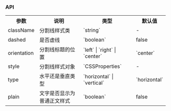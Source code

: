 ### API

<table>
  <tbody>
    <tr>
      <th  width="15%">参数</th><th width="35%">说明</th><th width="35%">类型</th><th width="15%">默认值</th>
    </tr>
    <tr>
      <td width="15%">className</td><td width="35%">分割线样式类</td><td width="35%">`string`</td><td width="15%">-</td>
    </tr>
    <tr>
      <td width="15%">dashed</td><td width="35%">是否虚线</td><td width="35%">`boolean`</td><td width="15%">false</td>
    </tr>
    <tr>
      <td width="15%">orientation</td><td width="35%">分割线标题的位置</td><td width="35%">`left` | `right` | `center`</td><td width="15%">`center`</td>
    </tr>
    <tr>
      <td width="15%">style</td><td width="35%">分割线样式对象</td><td width="35%">`CSSProperties`</td><td width="15%">-</td>
    </tr>
    <tr>
      <td width="15%">type</td><td width="35%">水平还是垂直类型</td><td width="35%">`horizontal` | `vertical`</td><td width="15%">`horizontal`</td>
    </tr>
    <tr>
      <td width="15%">plain</td><td width="35%">文字是否显示为普通正文样式</td><td width="35%">`boolean`</td><td width="15%">false</td>
    </tr>
  </tbody>
</table>